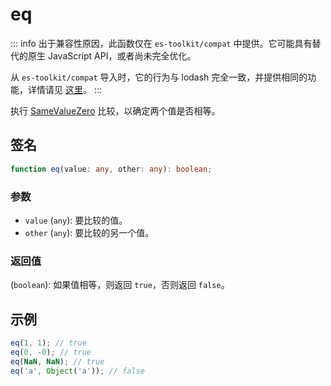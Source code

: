 # eq

::: info
出于兼容性原因，此函数仅在 `es-toolkit/compat` 中提供。它可能具有替代的原生 JavaScript API，或者尚未完全优化。

从 `es-toolkit/compat` 导入时，它的行为与 lodash 完全一致，并提供相同的功能，详情请见 [这里](../../../compatibility.md)。
:::

执行 [SameValueZero](https://tc39.es/ecma262/multipage/abstract-operations.html#sec-samevaluezero) 比较，以确定两个值是否相等。

## 签名

```typescript
function eq(value: any, other: any): boolean;
```

### 参数

- `value` (`any`): 要比较的值。
- `other` (`any`): 要比较的另一个值。

### 返回值

(`boolean`): 如果值相等，则返回 `true`，否则返回 `false`。

## 示例

```typescript
eq(1, 1); // true
eq(0, -0); // true
eq(NaN, NaN); // true
eq('a', Object('a')); // false
```
